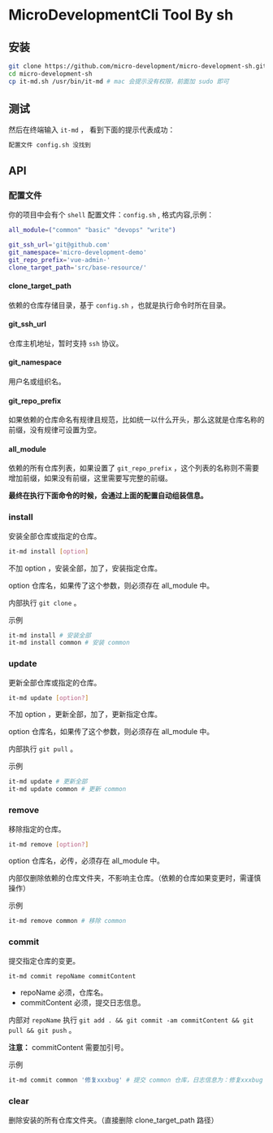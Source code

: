 # MicroDevelopmentCli Tool By sh


## 安装


```bash
git clone https://github.com/micro-development/micro-development-sh.git
cd micro-development-sh
cp it-md.sh /usr/bin/it-md # mac 会提示没有权限，前面加 sudo 即可
```


## 测试

然后在终端输入 `it-md` ， 看到下面的提示代表成功：

```bash
配置文件 config.sh 没找到
```

## API

###  配置文件

你的项目中会有个 `shell` 配置文件：`config.sh` , 格式内容,示例：

```bash
all_module=("common" "basic" "devops" "write")

git_ssh_url='git@github.com'
git_namespace='micro-development-demo'
git_repo_prefix='vue-admin-'
clone_target_path='src/base-resource/'
```

#### clone_target_path

依赖的仓库存储目录，基于 `config.sh` ，也就是执行命令时所在目录。

#### git_ssh_url

仓库主机地址，暂时支持 `ssh` 协议。

#### git_namespace

用户名或组织名。

#### git_repo_prefix

如果依赖的仓库命名有规律且规范，比如统一以什么开头，那么这就是仓库名称的前缀，没有规律可设置为空。

#### all_module

依赖的所有仓库列表，如果设置了 `git_repo_prefix` ，这个列表的名称则不需要增加前缀，如果没有前缀，这里需要写完整的前缀。

**最终在执行下面命令的时候，会通过上面的配置自动组装信息。**


### install

安装全部仓库或指定的仓库。

```bash
it-md install [option]
```

不加 option ，安装全部，加了，安装指定仓库。

option 仓库名，如果传了这个参数，则必须存在 all_module 中。

内部执行 `git clone` 。

示例

```bash
it-md install # 安装全部
it-md install common # 安装 common
```

### update

更新全部仓库或指定的仓库。

```bash
it-md update [option?]
```


不加 option ，更新全部，加了，更新指定仓库。

option 仓库名，如果传了这个参数，则必须存在 all_module 中。

内部执行 `git pull` 。


示例

```bash
it-md update # 更新全部
it-md update common # 更新 common
```

### remove

移除指定的仓库。

```bash
it-md remove [option?]
```

option 仓库名，必传，必须存在 all_module 中。

内部仅删除依赖的仓库文件夹，不影响主仓库。（依赖的仓库如果变更时，需谨慎操作）

示例

```bash
it-md remove common # 移除 common
```


### commit

提交指定仓库的变更。

```bash
it-md commit repoName commitContent
```

- repoName 必须，仓库名。
- commitContent 必须，提交日志信息。

内部对 `repoName`  执行  `git add . && git commit -am commitContent && git pull && git push` 。

**注意：**  commitContent 需要加引号。

示例

```bash
it-md commit common '修复xxxbug' # 提交 common 仓库，日志信息为：修复xxxbug
```

### clear

删除安装的所有仓库文件夹。（直接删除 clone_target_path 路径）

